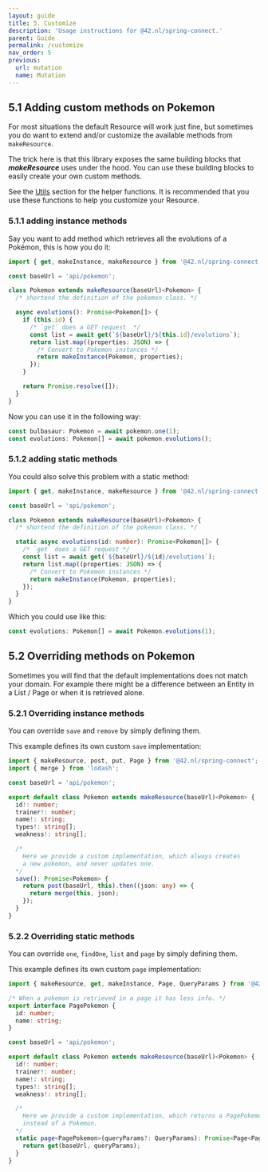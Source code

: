 ```yaml
---
layout: guide
title: 5. Customize
description: 'Usage instructions for @42.nl/spring-connect.'
parent: Guide
permalink: /customize
nav_order: 5
previous:
  url: mutation
  name: Mutation
---
```


## 5.1 Adding custom methods on Pokemon

For most situations the default Resource will work just fine, but sometimes you do want to extend and/or customize the available methods from `makeResource`.

The trick here is that this library exposes the same building
blocks that **_makeResource_** uses under the hood. You can use these
building blocks to easily create your own custom methods.

See the [Utils](https://42bv.github.io/mad-spring-connect/utils) section for the
helper functions. It is recommended that you use these functions to help you customize your Resource.

### 5.1.1 adding instance methods

Say you want to add method which retrieves all the evolutions of a Pokémon,
this is how you do it:

```ts
import { get, makeInstance, makeResource } from '@42.nl/spring-connect';

const baseUrl = 'api/pokemon';

class Pokemon extends makeResource(baseUrl)<Pokemon> {
  /* shortend the definition of the pokemon class. */

  async evolutions(): Promise<Pokemon[]> {
    if (this.id) {
      /* `get` does a GET request  */
      const list = await get(`${baseUrl}/${this.id}/evolutions`);
      return list.map((properties: JSON) => {
        /* Convert to Pokemon instances */
        return makeInstance(Pokemon, properties);
      });
    }

    return Promise.resolve([]);
  }
}
```

Now you can use it in the following way:

```ts
const bulbasaur: Pokemon = await pokemon.one(1);
const evolutions: Pokemon[] = await pokemon.evolutions();
```

### 5.1.2 adding static methods

You could also solve this problem with a static method:

```ts
import { get, makeInstance, makeResource } from '@42.nl/spring-connect';

const baseUrl = 'api/pokemon';

class Pokemon extends makeResource(baseUrl)<Pokemon> {
  /* shortend the definition of the pokemon class. */

  static async evolutions(id: number): Promise<Pokemon[]> {
    /* `get` does a GET request */
    const list = await get(`${baseUrl}/${id}/evolutions`);
    return list.map((properties: JSON) => {
      /* Convert to Pokemon instances */
      return makeInstance(Pokemon, properties);
    });
  }
}
```

Which you could use like this:

```ts
const evolutions: Pokemon[] = await Pokemon.evolutions(1);
```

## 5.2 Overriding methods on Pokemon

Sometimes you will find that the default implementations does not match
your domain. For example there might be a difference between an Entity
in a List / Page or when it is retrieved alone.

### 5.2.1 Overriding instance methods

You can override `save` and `remove` by simply defining them.

This example defines its own custom `save` implementation:

```ts
import { makeResource, post, put, Page } from '@42.nl/spring-connect';
import { merge } from 'lodash';

const baseUrl = 'api/pokemon';

export default class Pokemon extends makeResource(baseUrl)<Pokemon> {
  id!: number;
  trainer!: number;
  name!: string;
  types!: string[];
  weakness!: string[];

  /*
    Here we provide a custom implementation, which always creates
    a new pokemon, and never updates one.
  */
  save(): Promise<Pokemon> {
    return post(baseUrl, this).then((json: any) => {
      return merge(this, json);
    });
  }
}
```

### 5.2.2 Overriding static methods

You can override `one`, `findOne`, `list` and `page` by simply defining them.

This example defines its own custom `page` implementation:

```ts
import { makeResource, get, makeInstance, Page, QueryParams } from '@42.nl/spring-connect';

/* When a pokemon is retrieved in a page it has less info. */
export interface PagePokemon {
  id: number;
  name: string;
}

const baseUrl = 'api/pokemon';

export default class Pokemon extends makeResource(baseUrl)<Pokemon> {
  id!: number;
  trainer!: number;
  name!: string;
  types!: string[];
  weakness!: string[];

  /*
    Here we provide a custom implementation, which returns a PagePokemon
    instead of a Pokemon.
  */
  static page<PagePokemon>(queryParams?: QueryParams): Promise<Page<PagePokemon>> {
    return get(baseUrl, queryParams);
  }
}
```
